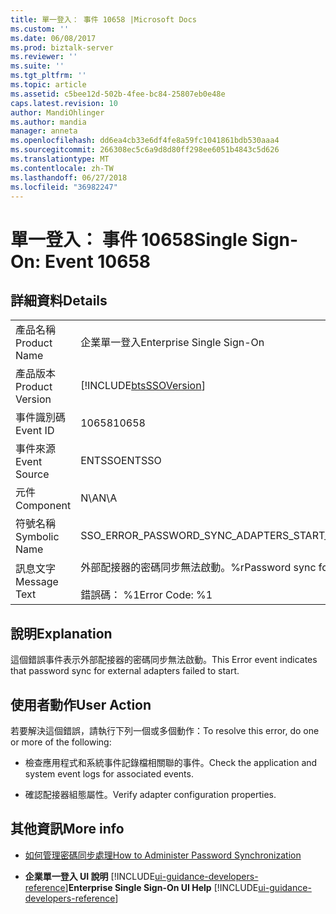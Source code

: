 ```yaml
---
title: 單一登入： 事件 10658 |Microsoft Docs
ms.custom: ''
ms.date: 06/08/2017
ms.prod: biztalk-server
ms.reviewer: ''
ms.suite: ''
ms.tgt_pltfrm: ''
ms.topic: article
ms.assetid: c5bee12d-502b-4fee-bc84-25807eb0e48e
caps.latest.revision: 10
author: MandiOhlinger
ms.author: mandia
manager: anneta
ms.openlocfilehash: dd6ea4cb33e6df4fe8a59fc1041861bdb530aaa4
ms.sourcegitcommit: 266308ec5c6a9d8d80ff298ee6051b4843c5d626
ms.translationtype: MT
ms.contentlocale: zh-TW
ms.lasthandoff: 06/27/2018
ms.locfileid: "36982247"
---
```

# <a name="single-sign-on-event-10658"></a><span data-ttu-id="6edab-102">單一登入： 事件 10658</span><span class="sxs-lookup"><span data-stu-id="6edab-102">Single Sign-On: Event 10658</span></span>
## <a name="details"></a><span data-ttu-id="6edab-103">詳細資料</span><span class="sxs-lookup"><span data-stu-id="6edab-103">Details</span></span>  

|                 |                                                                                   |
|-----------------|-----------------------------------------------------------------------------------|
|  <span data-ttu-id="6edab-104">產品名稱</span><span class="sxs-lookup"><span data-stu-id="6edab-104">Product Name</span></span>   |                             <span data-ttu-id="6edab-105">企業單一登入</span><span class="sxs-lookup"><span data-stu-id="6edab-105">Enterprise Single Sign-On</span></span>                             |
| <span data-ttu-id="6edab-106">產品版本</span><span class="sxs-lookup"><span data-stu-id="6edab-106">Product Version</span></span> |            [!INCLUDE[btsSSOVersion](../includes/btsssoversion-md.md)]             |
|    <span data-ttu-id="6edab-107">事件識別碼</span><span class="sxs-lookup"><span data-stu-id="6edab-107">Event ID</span></span>     |                                       <span data-ttu-id="6edab-108">10658</span><span class="sxs-lookup"><span data-stu-id="6edab-108">10658</span></span>                                       |
|  <span data-ttu-id="6edab-109">事件來源</span><span class="sxs-lookup"><span data-stu-id="6edab-109">Event Source</span></span>   |                                      <span data-ttu-id="6edab-110">ENTSSO</span><span class="sxs-lookup"><span data-stu-id="6edab-110">ENTSSO</span></span>                                       |
|    <span data-ttu-id="6edab-111">元件</span><span class="sxs-lookup"><span data-stu-id="6edab-111">Component</span></span>    |                                        <span data-ttu-id="6edab-112">N\A</span><span class="sxs-lookup"><span data-stu-id="6edab-112">N\A</span></span>                                        |
|  <span data-ttu-id="6edab-113">符號名稱</span><span class="sxs-lookup"><span data-stu-id="6edab-113">Symbolic Name</span></span>  |                   <span data-ttu-id="6edab-114">SSO_ERROR_PASSWORD_SYNC_ADAPTERS_START_FAILED</span><span class="sxs-lookup"><span data-stu-id="6edab-114">SSO_ERROR_PASSWORD_SYNC_ADAPTERS_START_FAILED</span></span>                   |
|  <span data-ttu-id="6edab-115">訊息文字</span><span class="sxs-lookup"><span data-stu-id="6edab-115">Message Text</span></span>   | <span data-ttu-id="6edab-116">外部配接器的密碼同步無法啟動。%r</span><span class="sxs-lookup"><span data-stu-id="6edab-116">Password sync for external adapters failed to start.%r</span></span><br /><br /> <span data-ttu-id="6edab-117">錯誤碼： %1</span><span class="sxs-lookup"><span data-stu-id="6edab-117">Error Code: %1</span></span> |

## <a name="explanation"></a><span data-ttu-id="6edab-118">說明</span><span class="sxs-lookup"><span data-stu-id="6edab-118">Explanation</span></span>  
 <span data-ttu-id="6edab-119">這個錯誤事件表示外部配接器的密碼同步無法啟動。</span><span class="sxs-lookup"><span data-stu-id="6edab-119">This Error event indicates that password sync for external adapters failed to start.</span></span>  

## <a name="user-action"></a><span data-ttu-id="6edab-120">使用者動作</span><span class="sxs-lookup"><span data-stu-id="6edab-120">User Action</span></span>  
 <span data-ttu-id="6edab-121">若要解決這個錯誤，請執行下列一個或多個動作：</span><span class="sxs-lookup"><span data-stu-id="6edab-121">To resolve this error, do one or more of the following:</span></span>  

-   <span data-ttu-id="6edab-122">檢查應用程式和系統事件記錄檔相關聯的事件。</span><span class="sxs-lookup"><span data-stu-id="6edab-122">Check the application and system event logs for associated events.</span></span>  

-   <span data-ttu-id="6edab-123">確認配接器組態屬性。</span><span class="sxs-lookup"><span data-stu-id="6edab-123">Verify adapter configuration properties.</span></span>  

## <a name="more-info"></a><span data-ttu-id="6edab-124">其他資訊</span><span class="sxs-lookup"><span data-stu-id="6edab-124">More info</span></span>  

- [<span data-ttu-id="6edab-125">如何管理密碼同步處理</span><span class="sxs-lookup"><span data-stu-id="6edab-125">How to Administer Password Synchronization</span></span>](../core/how-to-administer-password-synchronization.md)  

- <span data-ttu-id="6edab-126">**企業單一登入 UI 說明** [!INCLUDE[ui-guidance-developers-reference](../includes/ui-guidance-developers-reference.md)]</span><span class="sxs-lookup"><span data-stu-id="6edab-126">**Enterprise Single Sign-On UI Help** [!INCLUDE[ui-guidance-developers-reference](../includes/ui-guidance-developers-reference.md)]</span></span>
